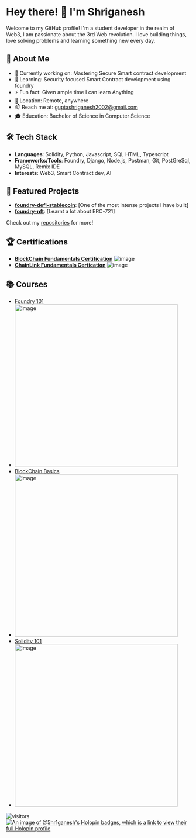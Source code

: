 # Hey there! 👋 I'm Shriganesh

Welcome to my GitHub profile! I'm a student developer in the realm of Web3, I am passionate about the 3rd Web revolution. I love building things, love solving problems and learning something new every day.

## 🚀 About Me

- 🔭 Currently working on: Mastering Secure Smart contract development
- 🌱 Learning: Security focused Smart Contract development using foundry
- ⚡ Fun fact: Given ample time I can learn Anything
- 📍 Location: Remote, anywhere
- 📫 Reach me at: guptashriganesh2002@gmail.com
- 🎓 Education: Bachelor of Science in Computer Science

## 🛠️ Tech Stack

- **Languages**: Solidity, Python, Javascript, SQl, HTML, Typescript
- **Frameworks/Tools**: Foundry, Django, Node.js, Postman, Git, PostGreSql, MySQL, Remix IDE
- **Interests**: Web3, Smart Contract dev, AI 

## 🌟 Featured Projects

- **[foundry-defi-stablecoin](https://github.com/5hr1ganesh/foundry-defi-stablecoin)**: [One of the most intense projects I have built]
- **[foundry-nft](https://github.com/5hr1ganesh/foundry-nft)**: [Learnt a lot about ERC-721]

Check out my [repositories](https://github.com/5hr1ganesh?tab=repositories) for more!

## 🏆 Certifications
- **[BlockChain Fundamentals Certification](https://www.credly.com/badges/012f44fa-f15a-4d92-8681-5123ab808ea8)**
 ![image](https://github.com/user-attachments/assets/bfb252c8-0bb4-4c25-a894-cb146ae33134)
- **[ChainLink Fundamentals Certication](https://www.credly.com/badges/51f70be1-770a-417a-8ac3-86a07ce6327f/public_url)**
 ![image](https://github.com/user-attachments/assets/950d2e10-bfe2-4452-ac87-588a0c9a871c)




## 📚 Courses
- [Foundry 101](https://updraft.cyfrin.io/courses/foundry/completed)
- <img width="445" alt="image" src="https://github.com/user-attachments/assets/4f8609bc-e18f-4b78-99a6-f0aaa1b62a36" />
- [BlockChain Basics](https://updraft.cyfrin.io/courses/blockchain-basics/completed)
- <img width="445" alt="image" src="https://github.com/user-attachments/assets/db4057c8-5679-45cc-9c9d-bf9c34a48dd6" />
- [Solidity 101](https://updraft.cyfrin.io/courses/solidity/completed)
- <img width="445" alt="image" src="https://github.com/user-attachments/assets/b77ac434-3e55-4c30-bf8a-136c386c147c" />


![visitors](https://visitor-badge.laobi.icu/badge?page_id=5hr1ganesh.5hr1ganesh)
[![An image of @5hr1ganesh's Holopin badges, which is a link to view their full Holopin profile](https://holopin.me/5hr1ganesh)](https://holopin.io/@5hr1ganesh)


